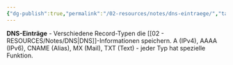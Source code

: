 ```yaml
---
{"dg-publish":true,"permalink":"/02-resources/notes/dns-eintraege/","tags":["informatik/netzwerk/dns/records","domain/konfiguration","informatik/netzwerk/dns"],"noteIcon":"","updated":"2025-10-29T12:59:05.349+01:00"}
---
```



**DNS-Einträge** - Verschiedene Record-Typen die [[02 - RESOURCES/Notes/DNS\|DNS]]-Informationen speichern.
A (IPv4), AAAA (IPv6), CNAME (Alias), MX (Mail), TXT (Text) - jeder Typ hat spezielle Funktion.